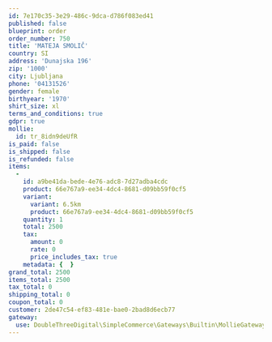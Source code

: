 ```yaml
---
id: 7e170c35-3e29-486c-9dca-d786f083ed41
published: false
blueprint: order
order_number: 750
title: 'MATEJA SMOLIČ'
country: SI
address: 'Dunajska 196'
zip: '1000'
city: Ljubljana
phone: '04131526'
gender: female
birthyear: '1970'
shirt_size: xl
terms_and_conditions: true
gdpr: true
mollie:
  id: tr_8idn9deUfR
is_paid: false
is_shipped: false
is_refunded: false
items:
  -
    id: a9be41da-bede-4e76-adc8-7d27adba4cdc
    product: 66e767a9-ee34-4dc4-8681-d09bb59f0cf5
    variant:
      variant: 6.5km
      product: 66e767a9-ee34-4dc4-8681-d09bb59f0cf5
    quantity: 1
    total: 2500
    tax:
      amount: 0
      rate: 0
      price_includes_tax: true
    metadata: {  }
grand_total: 2500
items_total: 2500
tax_total: 0
shipping_total: 0
coupon_total: 0
customer: 2de47c54-ef83-481e-bae0-2bad8d6ecb77
gateway:
  use: DoubleThreeDigital\SimpleCommerce\Gateways\Builtin\MollieGateway
---
```

